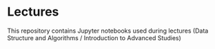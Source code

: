 # Lectures

This repository contains Jupyter notebooks used during lectures (Data Structure and Algorithms / Introduction to Advanced Studies)
